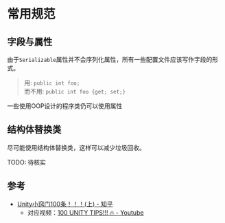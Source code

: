 # 常用规范

## 字段与属性

由于`Serializable`属性并不会序列化属性，所有一些配置文件应该写作字段的形式。

> 用: `public int foo;` </br> 而不用: `public int foo {get; set;}` 

一些使用OOP设计的程序类仍可以使用属性

## 结构体替换类

尽可能使用结构体替换类，这样可以减少垃圾回收。

TODO: 待核实


## 参考
- [Unity小窍门100条！！！(上) - 知乎](https://zhuanlan.zhihu.com/p/558732611)
    - 对应视频：[100 UNITY TIPS!!! 🔥 - Youtube](https://www.youtube.com/watch?v=thA3zv0IoUM)